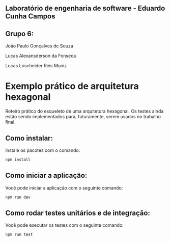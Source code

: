 ## Laboratório de engenharia de software - Eduardo Cunha Campos

## Grupo 6:
João Paulo Gonçalves de Souza


Lucas Alexansderson da Fonseca


Lucas Loscheider Reis Muniz

# Exemplo prático de arquitetura hexagonal

Roteiro prático do esqueleto de uma arquitetura hexagonal. Os testes ainda estão sendo implementados para, futuramente, serem usados no trabalho final.

## Como instalar:
Instale os pacotes com o comando:
```bash
npm install
```

## Como iniciar a aplicação:
Você pode iniciar a aplicação com o seguinte comando:
```bash
npm run dev
```

## Como rodar testes unitários e de integração:
Você pode executar os testes com o seguinte comando:
```bash
npm run test
```